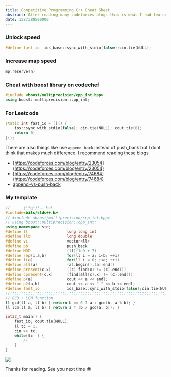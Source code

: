 ```yaml
---
title: Competitive Programming C++ Cheat Sheet
abstract: After reading many codeforces blogs this is what I had learned and used as as my template for Competitive Programming.
date: 1587388500000
---
```


### Unlock speed

```cpp
#define fast_io  ios_base::sync_with_stdio(false);cin.tie(NULL);
```

### Increase map speed

```cpp
mp.reserve(n)
```

### Cheat with boost library on codechef

```cpp
#include <boost/multiprecision/cpp_int.hpp>
using boost::multiprecision::cpp_int;
```

### For Leetcode

```cpp
static int fast_io = []() {
    ios::sync_with_stdio(false); cin.tie(NULL); cout.tie(0);
    return 0;
}();
```

There are also things like use `append_back` instead of push_back but I dont think that makes much difference.
I recommend reading these blogs

- [https://codeforces.com/blog/entry/23054](https://codeforces.com/blog/entry/23054)
- [https://codeforces.com/blog/entry/74684](https://codeforces.com/blog/entry/74684)
- [append-vs-push-back](https://stackoverflow.com/questions/15082170/c-stdstring-append-vs-push-back)

### My template

```cpp
//      (╯°□°)╯︵ ┻━┻
#include<bits/stdc++.h>
// #include <boost/multiprecision/cpp_int.hpp>
// using boost::multiprecision::cpp_int;
using namespace std;
#define ll                 long long int
#define lld                long double
#define vi                 vector<ll>
#define pb                 push_back
#define MOD                (ll)(1e9 + 7)
#define rep(i,a,b)         for(ll i = a; i<b; ++i)
#define f(a)               for(ll i = 0; i<a; ++i)
#define all(a)             (a).begin(),(a).end()
#define present(c,x)       ((c).find(x) != (c).end())
#define cpresent(c,x)      (find(all(c),x) != (c).end())
#define p(a)               cout << a << endl;
#define p2(a,b)            cout << a << " " << b << endl;
#define fast_io            ios_base::sync_with_stdio(false);cin.tie(NULL);
//:::::::::::::::::::::::::::::::::::::::::::::::::::::::::::::::::::::://
// GCD + LCM function
ll gcd(ll a, ll b) { return b == 0 ? a : gcd(b, a % b); }
ll lcm(ll a, ll b) { return a * (b / gcd(a, b)); }

int32_t main() {
    fast_io; cout.tie(NULL);
    ll tc = 1;
    cin >> tc;
    while(tc--) {
        //
    }
}
```

![](https://i.imgflip.com/5ahh23.jpg)

Thanks for reading. See you next time 😝
